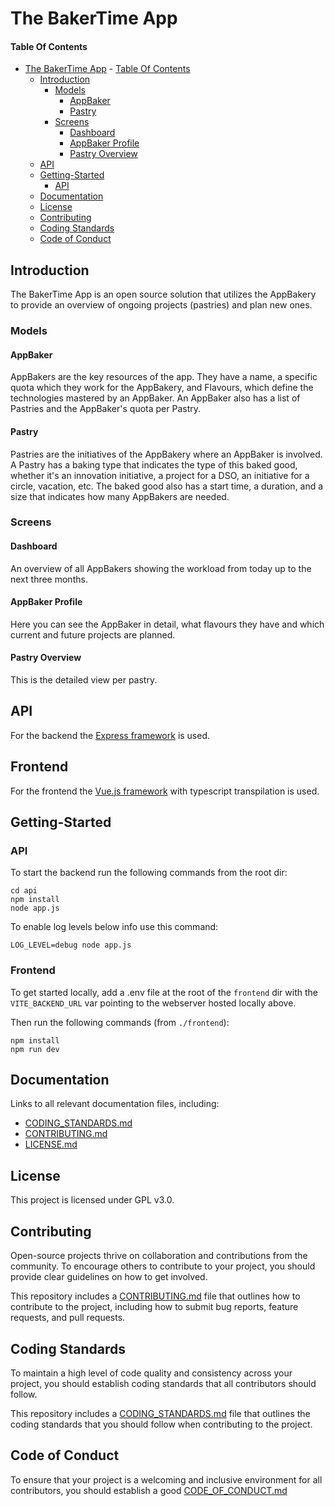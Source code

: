 # The BakerTime App

#### Table Of Contents

- [The BakerTime App](#the-bakertime-app)
      - [Table Of Contents](#table-of-contents)
  - [Introduction](#introduction)
    - [Models](#models)
      - [AppBaker](#appbaker)
      - [Pastry](#pastry)
    - [Screens](#screens)
      - [Dashboard](#dashboard)
      - [AppBaker Profile](#appbaker-profile)
      - [Pastry Overview](#pastry-overview)
  - [API](#api)
  - [Getting-Started](#getting-started)
    - [API](#api-1)
  - [Documentation](#documentation)
  - [License](#license)
  - [Contributing](#contributing)
  - [Coding Standards](#coding-standards)
  - [Code of Conduct](#code-of-conduct)

<a id="Introduction"></a>

## Introduction

The BakerTime App is an open source solution that utilizes the AppBakery to provide an overview of ongoing projects (pastries) and plan new ones.

### Models
#### AppBaker
AppBakers are the key resources of the app. They have a name, a specific quota which they work for the AppBakery, and Flavours, which define the technologies mastered by an AppBaker. An AppBaker also has a list of Pastries and the AppBaker's quota per Pastry.

#### Pastry
Pastries are the initiatives of the AppBakery where an AppBaker is involved. A Pastry has a baking type that indicates the type of this baked good, whether it's an innovation initiative, a project for a DSO, an initiative for a circle, vacation, etc. The baked good also has a start time, a duration, and a size that indicates how many AppBakers are needed.

### Screens
#### Dashboard
An overview of all AppBakers showing the workload from today up to the next three months.

#### AppBaker Profile
Here you can see the AppBaker in detail, what flavours they have and which current and future projects are planned.

#### Pastry Overview
This is the detailed view per pastry.

<a id="Getting-Started"></a>

## API
For the backend the [Express framework](https://expressjs.com/) is used.

## Frontend
For the frontend the [Vue.js framework](https://vuejs.org/) with typescript transpilation is used.

## Getting-Started

### API
To start the backend run the following commands from the root dir:
```
cd api
npm install
node app.js
```
To enable log levels below info use this command:
````
LOG_LEVEL=debug node app.js
````

### Frontend
To get started locally, add a .env file at the root of the `frontend` dir with the `VITE_BACKEND_URL` var pointing to the webserver hosted locally above.

Then run the following commands (from `./frontend`):
```
npm install
npm run dev
```


## Documentation

Links to all relevant documentation files, including:

- [CODING_STANDARDS.md](CODING_STANDARDS.md)
- [CONTRIBUTING.md](CONTRIBUTING.md)
- [LICENSE.md](LICENSE.md)

<a id="License"></a>

## License

This project is licensed under GPL v3.0.

<a id="Contributing"></a>

## Contributing

Open-source projects thrive on collaboration and contributions from the community. To encourage others to contribute to your project, you should provide clear guidelines on how to get involved.

This repository includes a [CONTRIBUTING.md](CONTRIBUTING.md) file that outlines how to contribute to the project, including how to submit bug reports, feature requests, and pull requests.

<a id="coding-standards"></a>

## Coding Standards

To maintain a high level of code quality and consistency across your project, you should establish coding standards that all contributors should follow.

This repository includes a [CODING_STANDARDS.md](CODING_STANDARDS.md) file that outlines the coding standards that you should follow when contributing to the project.

<a id="code-of-conduct"></a>

## Code of Conduct

To ensure that your project is a welcoming and inclusive environment for all contributors, you should establish a good [CODE_OF_CONDUCT.md](CODE_OF_CONDUCT.md)
